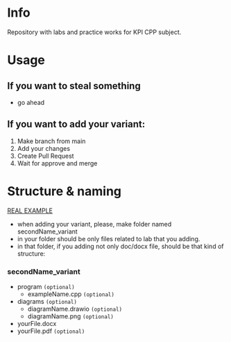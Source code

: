 # Info 
Repository with labs and practice works for KPI CPP subject. 
# Usage 
## If you want to steal something
 - go ahead
## If you want to add your variant: 
 1. Make branch from main 
 2. Add your changes 
 3. Create Pull Request 
 4. Wait for approve and merge 
# Structure & naming
[REAL EXAMPLE](https://github.com/Ak1yamaKiyoshi/course-kpi-cpp/tree/main/src/lab_1/kolosov_10)
- when adding your variant, please, make folder named 
 secondName_variant
- in your folder should be only files related to lab that you adding. 
- in that folder, if you adding not only doc/docx file, should be that  kind of structure: 

### secondName_variant
- program `(optional)`
  - exampleName.cpp `(optional)`
- diagrams `(optional)`
  - diagramName.drawio  `(optional)`
  - diagramName.png `(optional)`
- yourFile.docx
- yourFile.pdf `(optional) `
